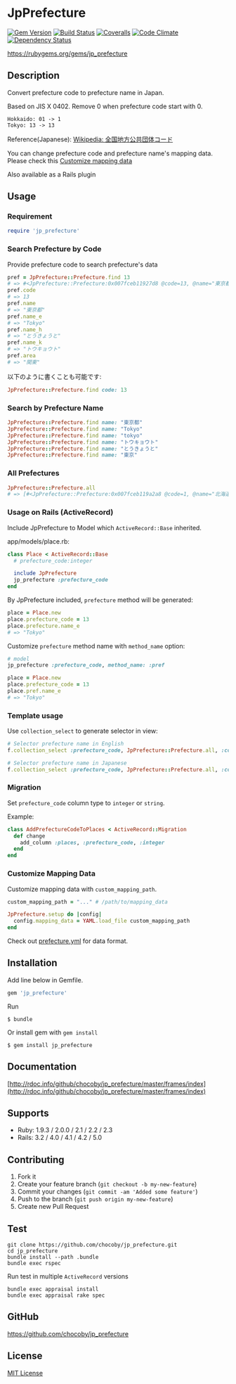 # JpPrefecture

[![Gem Version](http://img.shields.io/gem/v/jp_prefecture.svg?style=flat)](https://rubygems.org/gems/jp_prefecture)
[![Build Status](http://img.shields.io/travis/chocoby/jp_prefecture/master.svg?style=flat)](https://travis-ci.org/chocoby/jp_prefecture)
[![Coveralls](https://img.shields.io/coveralls/chocoby/jp_prefecture.svg)](https://coveralls.io/r/chocoby/jp_prefecture)
[![Code Climate](https://img.shields.io/codeclimate/github/chocoby/jp_prefecture.svg)](https://codeclimate.com/github/chocoby/jp_prefecture)
[![Dependency Status](http://img.shields.io/gemnasium/chocoby/jp_prefecture.svg?style=flat)](https://gemnasium.com/chocoby/jp_prefecture)

https://rubygems.org/gems/jp_prefecture

## Description

Convert prefecture code to prefecture name in Japan.

Based on JIS X 0402. Remove 0 when prefecture code start with 0.

```
Hokkaido: 01 -> 1
Tokyo: 13 -> 13
```

Reference(Japanese): [Wikipedia: 全国地方公共団体コード](http://ja.wikipedia.org/wiki/%E5%85%A8%E5%9B%BD%E5%9C%B0%E6%96%B9%E5%85%AC%E5%85%B1%E5%9B%A3%E4%BD%93%E3%82%B3%E3%83%BC%E3%83%89#.E9.83.BD.E9.81.93.E5.BA.9C.E7.9C.8C.E3.82.B3.E3.83.BC.E3.83.89)

You can change prefecture code and prefecture name's mapping data. Please check this [Customize mapping data](#customize-mapping-data)

Also available as a Rails plugin

## Usage

### Requirement

```ruby
require 'jp_prefecture'
```

### Search Prefecture by Code

Provide prefecture code to search prefecture's data

```ruby
pref = JpPrefecture::Prefecture.find 13
# => #<JpPrefecture::Prefecture:0x007fceb11927d8 @code=13, @name="東京都", @name_e="Tokyo", @name_h="とうきょうと", @name_k="トウキョウト", @zips=[1000000..2080035], @area="関東">
pref.code
# => 13
pref.name
# => "東京都"
pref.name_e
# => "Tokyo"
pref.name_h
# => "とうきょうと"
pref.name_k
# => "トウキョウト"
pref.area
# => "関東"
```

以下のように書くことも可能です:

```ruby
JpPrefecture::Prefecture.find code: 13
```

### Search by Prefecture Name

```ruby
JpPrefecture::Prefecture.find name: "東京都"
JpPrefecture::Prefecture.find name: "Tokyo"
JpPrefecture::Prefecture.find name: "tokyo"
JpPrefecture::Prefecture.find name: "トウキョウト"
JpPrefecture::Prefecture.find name: "とうきょうと"
JpPrefecture::Prefecture.find name: "東京"
```

### All Prefectures

```ruby
JpPrefecture::Prefecture.all
# => [#<JpPrefecture::Prefecture:0x007fceb119a2a8 @code=1, @name="北海道", @name_e="Hokkaido", @name_h="ほっかいどう", @name_k="ホッカイドウ", @zips=[10000..70895, 400000..996509], @area="北海道">, ...]
```

### Usage on Rails (ActiveRecord)

Include JpPrefecture to Model which `ActiveRecord::Base` inherited.

app/models/place.rb:

```ruby
class Place < ActiveRecord::Base
  # prefecture_code:integer

  include JpPrefecture
  jp_prefecture :prefecture_code
end
```

By JpPrefecture included, `prefecture` method will be generated:

```ruby
place = Place.new
place.prefecture_code = 13
place.prefecture.name_e
# => "Tokyo"
```

Customize `prefecture` method name with `method_name` option:

```ruby
# model
jp_prefecture :prefecture_code, method_name: :pref

place = Place.new
place.prefecture_code = 13
place.pref.name_e
# => "Tokyo"
```

### Template usage

Use `collection_select` to generate selector in view:

```ruby
# Selector prefecture name in English
f.collection_select :prefecture_code, JpPrefecture::Prefecture.all, :code, :name_e

# Selector prefecture name in Japanese
f.collection_select :prefecture_code, JpPrefecture::Prefecture.all, :code, :name
```

### Migration

Set `prefecture_code` column type to `integer` or `string`.

Example:

```ruby
class AddPrefectureCodeToPlaces < ActiveRecord::Migration
  def change
    add_column :places, :prefecture_code, :integer
  end
end
```

### Customize Mapping Data

Customize mapping data with `custom_mapping_path`.

```ruby
custom_mapping_path = "..." # /path/to/mapping_data

JpPrefecture.setup do |config|
  config.mapping_data = YAML.load_file custom_mapping_path
end
```

Check out [prefecture.yml](https://github.com/chocoby/jp_prefecture/blob/master/data/prefecture.yml) for data format.


## Installation

Add line below in Gemfile.

```ruby
gem 'jp_prefecture'
```

Run

```
$ bundle
```

Or install gem with `gem install`

```
$ gem install jp_prefecture
```


## Documentation

[http://rdoc.info/github/chocoby/jp_prefecture/master/frames/index](http://rdoc.info/github/chocoby/jp_prefecture/master/frames/index)

## Supports

* Ruby: 1.9.3 / 2.0.0 / 2.1 / 2.2 / 2.3
* Rails: 3.2 / 4.0 / 4.1 / 4.2 / 5.0


## Contributing

1. Fork it
2. Create your feature branch (`git checkout -b my-new-feature`)
3. Commit your changes (`git commit -am 'Added some feature'`)
4. Push to the branch (`git push origin my-new-feature`)
5. Create new Pull Request


## Test

```
git clone https://github.com/chocoby/jp_prefecture.git
cd jp_prefecture
bundle install --path .bundle
bundle exec rspec
```

Run test in multiple `ActiveRecord` versions

```
bundle exec appraisal install
bundle exec appraisal rake spec
```


## GitHub

https://github.com/chocoby/jp_prefecture


## License

[MIT License](http://chocoby.mit-license.org/)
